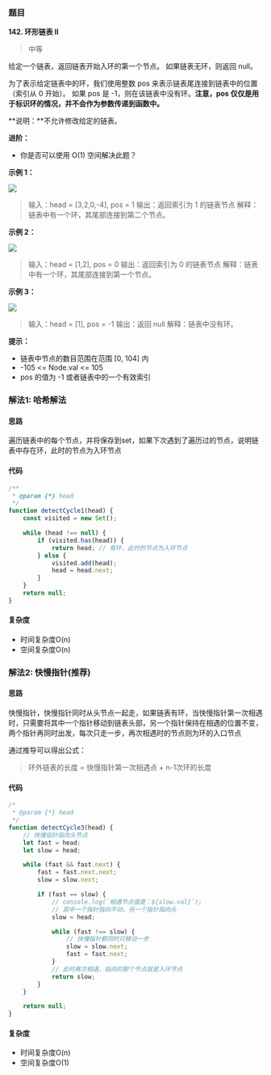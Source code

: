 ### 题目
**142. 环形链表 II**
>中等

给定一个链表，返回链表开始入环的第一个节点。 如果链表无环，则返回 null。

为了表示给定链表中的环，我们使用整数 pos 来表示链表尾连接到链表中的位置（索引从 0 开始）。 如果 pos 是 -1，则在该链表中没有环。**注意，pos 仅仅是用于标识环的情况，并不会作为参数传递到函数中。**

**说明：**不允许修改给定的链表。

**进阶：**

* 你是否可以使用 O(1) 空间解决此题？

**示例 1：**

![](https://gitee.com/sinkhaha/picture/raw/master/img/leetcode/142_1.png)


>输入：head = [3,2,0,-4], pos = 1
输出：返回索引为 1 的链表节点
解释：链表中有一个环，其尾部连接到第二个节点。

**示例 2：**

![](https://gitee.com/sinkhaha/picture/raw/master/img/leetcode/142_2.png)


>输入：head = [1,2], pos = 0
输出：返回索引为 0 的链表节点
解释：链表中有一个环，其尾部连接到第一个节点。

**示例 3：**

![](https://gitee.com/sinkhaha/picture/raw/master/img/leetcode/142_3.png)


>输入：head = [1], pos = -1
输出：返回 null
解释：链表中没有环。

**提示：**

* 链表中节点的数目范围在范围 [0, 104] 内
* -105 <= Node.val <= 105
* pos 的值为 -1 或者链表中的一个有效索引

### 解法1: 哈希解法
#### 思路
遍历链表中的每个节点，并将保存到set，如果下次遇到了遍历过的节点，说明链表中存在环，此时的节点为入环节点

#### 代码
```javascript
/**
 * @param {*} head 
 */
function detectCycle1(head) {
    const visited = new Set();

    while (head !== null) {
        if (visited.has(head)) {
            return head; // 有环，此时的节点为入环节点
        } else {
            visited.add(head);
            head = head.next;
        }
    }
    return null;
}

```

#### 复杂度
* 时间复杂度O(n)
* 空间复杂度O(n)


### 解法2: 快慢指针(推荐)
#### 思路
快慢指针，快慢指针同时从头节点一起走，如果链表有环，当快慢指针第一次相遇时，只需要将其中一个指针移动到链表头部，另一个指针保持在相遇的位置不变，两个指针再同时出发，每次只走一步，再次相遇时的节点则为环的入口节点

通过推导可以得出公式： 
>环外链表的长度 = 快慢指针第一次相遇点 + n-1次环的长度

#### 代码
```javascript
/*
 * @param {*} head 
 */
function detectCycle3(head) {
    // 快慢指针指向头节点
    let fast = head;
    let slow = head; 

    while (fast && fast.next) {
        fast = fast.next.next;
        slow = slow.next;

        if (fast == slow) {
            // console.log(`相遇节点值是：${slow.val}`);
            // 其中一个指针指向不动，另一个指针指向头
            slow = head;

            while (fast !== slow) {
                // 快慢指针都同时只移动一步
                slow = slow.next;
                fast = fast.next;
            }
            // 此时再次相遇，指向的那个节点就是入环节点
            return slow;
        }
    }

    return null;
}

```

#### 复杂度
* 时间复杂度O(n)
* 空间复杂度O(1)